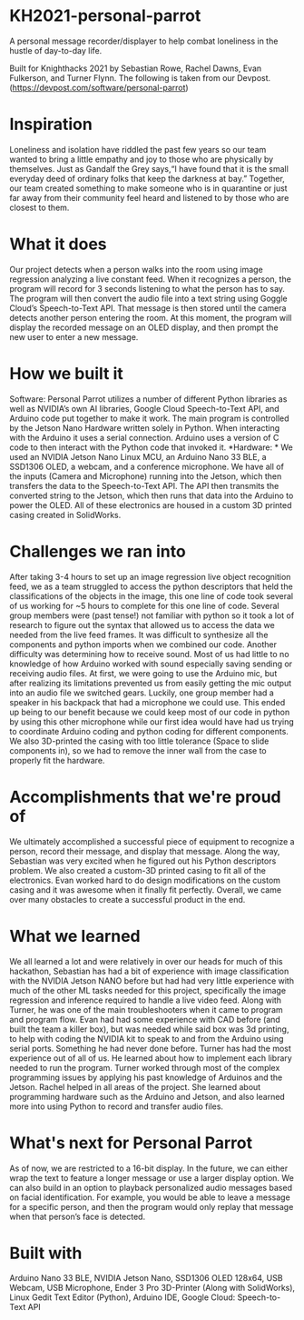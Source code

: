 # KH2021-personal-parrot
A personal message recorder/displayer to help combat loneliness in the hustle of day-to-day life.

Built for Knighthacks 2021 by Sebastian Rowe, Rachel Dawns, Evan Fulkerson, and Turner Flynn. 
The following is taken from our Devpost. (https://devpost.com/software/personal-parrot)

# Inspiration
Loneliness and isolation have riddled the past few years so our team wanted to bring a little empathy and joy to those who are physically by themselves. Just as Gandalf the Grey says,“I have found that it is the small everyday deed of ordinary folks that keep the darkness at bay.” Together, our team created something to make someone who is in quarantine or just far away from their community feel heard and listened to by those who are closest to them.

# What it does
Our project detects when a person walks into the room using image regression analyzing a live constant feed. When it recognizes a person, the program will record for 3 seconds listening to what the person has to say. The program will then convert the audio file into a text string using Goggle Cloud’s Speech-to-Text API. That message is then stored until the camera detects another person entering the room. At this moment, the program will display the recorded message on an OLED display, and then prompt the new user to enter a new message.

# How we built it
Software: Personal Parrot utilizes a number of different Python libraries as well as NVIDIA’s own AI libraries, Google Cloud Speech-to-Text API, and Arduino code put together to make it work. The main program is controlled by the Jetson Nano Hardware written solely in Python. When interacting with the Arduino it uses a serial connection. Arduino uses a version of C code to then interact with the Python code that invoked it. *Hardware: * We used an NVIDIA Jetson Nano Linux MCU, an Arduino Nano 33 BLE, a SSD1306 OLED, a webcam, and a conference microphone. We have all of the inputs (Camera and Microphone) running into the Jetson, which then transfers the data to the Speech-to-Text API. The API then transmits the converted string to the Jetson, which then runs that data into the Arduino to power the OLED. All of these electronics are housed in a custom 3D printed casing created in SolidWorks.

# Challenges we ran into
After taking 3-4 hours to set up an image regression live object recognition feed, we as a team struggled to access the python descriptors that held the classifications of the objects in the image, this one line of code took several of us working for ~5 hours to complete for this one line of code. Several group members were (past tense!) not familiar with python so it took a lot of research to figure out the syntax that allowed us to access the data we needed from the live feed frames. It was difficult to synthesize all the components and python imports when we combined our code. Another difficulty was determining how to receive sound. Most of us had little to no knowledge of how Arduino worked with sound especially saving sending or receiving audio files. At first, we were going to use the Arduino mic, but after realizing its limitations prevented us from easily getting the mic output into an audio file we switched gears. Luckily, one group member had a speaker in his backpack that had a microphone we could use. This ended up being to our benefit because we could keep most of our code in python by using this other microphone while our first idea would have had us trying to coordinate Arduino coding and python coding for different components. We also 3D-printed the casing with too little tolerance (Space to slide components in), so we had to remove the inner wall from the case to properly fit the hardware.

# Accomplishments that we're proud of
We ultimately accomplished a successful piece of equipment to recognize a person, record their message, and display that message. Along the way, Sebastian was very excited when he figured out his Python descriptors problem. We also created a custom-3D printed casing to fit all of the electronics. Evan worked hard to do design modifications on the custom casing and it was awesome when it finally fit perfectly. Overall, we came over many obstacles to create a successful product in the end.

# What we learned
We all learned a lot and were relatively in over our heads for much of this hackathon, Sebastian has had a bit of experience with image classification with the NVIDIA Jetson NANO before but had had very little experience with much of the other ML tasks needed for this project, specifically the image regression and inference required to handle a live video feed. Along with Turner, he was one of the main troubleshooters when it came to program and program flow. Evan had had some experience with CAD before (and built the team a killer box), but was needed while said box was 3d printing, to help with coding the NVIDIA kit to speak to and from the Arduino using serial ports. Something he had never done before. Turner has had the most experience out of all of us. He learned about how to implement each library needed to run the program. Turner worked through most of the complex programming issues by applying his past knowledge of Arduinos and the Jetson. Rachel helped in all areas of the project. She learned about programming hardware such as the Arduino and Jetson, and also learned more into using Python to record and transfer audio files.

# What's next for Personal Parrot
As of now, we are restricted to a 16-bit display. In the future, we can either wrap the text to feature a longer message or use a larger display option. We can also build in an option to playback personalized audio messages based on facial identification. For example, you would be able to leave a message for a specific person, and then the program would only replay that message when that person’s face is detected.

# Built with
Arduino Nano 33 BLE, NVIDIA Jetson Nano, SSD1306 OLED 128x64, USB Webcam, USB Microphone, Ender 3 Pro 3D-Printer (Along with SolidWorks), Linux Gedit Text Editor (Python), Arduino IDE, Google Cloud: Speech-to-Text API
